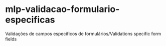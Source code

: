 mlp-validacao-formulario-especificas
====================================

Validações de campos especificos de formulários/Validations specific form fields
